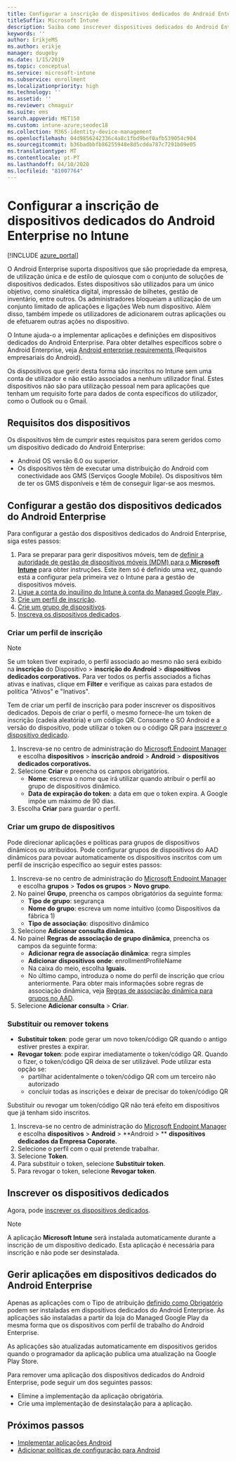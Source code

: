 ```yaml
---
title: Configurar a inscrição de dispositivos dedicados do Android Enterprise no Intune
titleSuffix: Microsoft Intune
description: Saiba como inscrever dispositivos dedicados do Android Enterprise no Intune.
keywords: ''
author: ErikjeMS
ms.author: erikje
manager: dougeby
ms.date: 1/15/2019
ms.topic: conceptual
ms.service: microsoft-intune
ms.subservice: enrollment
ms.localizationpriority: high
ms.technology: ''
ms.assetid: ''
ms.reviewer: chmaguir
ms.suite: ems
search.appverid: MET150
ms.custom: intune-azure;seodec18
ms.collection: M365-identity-device-management
ms.openlocfilehash: 04d9856242336c4a8c1fbd9bef0afb539054c904
ms.sourcegitcommit: b36badbbfb86255948e8d5cdda787c7291b09e05
ms.translationtype: MT
ms.contentlocale: pt-PT
ms.lasthandoff: 04/10/2020
ms.locfileid: "81007764"
---
```

# <a name="set-up-intune-enrollment-of-android-enterprise-dedicated-devices"></a>Configurar a inscrição de dispositivos dedicados do Android Enterprise no Intune

[!INCLUDE [azure_portal](../includes/azure_portal.md)]

O Android Enterprise suporta dispositivos que são propriedade da empresa, de utilização única e de estilo de quiosque com o conjunto de soluções de dispositivos dedicados. Estes dispositivos são utilizados para um único objetivo, como sinalética digital, impressão de bilhetes, gestão de inventário, entre outros. Os administradores bloqueiam a utilização de um conjunto limitado de aplicações e ligações Web num dispositivo. Além disso, também impede os utilizadores de adicionarem outras aplicações ou de efetuarem outras ações no dispositivo.

O Intune ajuda-o a implementar aplicações e definições em dispositivos dedicados do Android Enterprise. Para obter detalhes específicos sobre o Android Enterprise, veja [Android enterprise requirements ](https://support.google.com/work/android/answer/6174145?hl=en&ref_topic=6151012) (Requisitos empresariais do Android).

Os dispositivos que gerir desta forma são inscritos no Intune sem uma conta de utilizador e não estão associados a nenhum utilizador final. Estes dispositivos não são para utilização pessoal nem para aplicações que tenham um requisito forte para dados de conta específicos do utilizador, como o Outlook ou o Gmail.

## <a name="device-requirements"></a>Requisitos dos dispositivos

Os dispositivos têm de cumprir estes requisitos para serem geridos como um dispositivo dedicado do Android Enterprise:

- Android OS versão 6.0 ou superior.
- Os dispositivos têm de executar uma distribuição do Android com conectividade aos GMS (Serviços Google Mobile). Os dispositivos têm de ter os GMS disponíveis e têm de conseguir ligar-se aos mesmos.

## <a name="set-up-android-enterprise-dedicated-device-management"></a>Configurar a gestão dos dispositivos dedicados do Android Enterprise

Para configurar a gestão dos dispositivos dedicados do Android Enterprise, siga estes passos:

1. Para se preparar para gerir dispositivos móveis, tem de [definir a autoridade de gestão de dispositivos móveis (MDM) para o **Microsoft Intune**](../fundamentals/mdm-authority-set.md) para obter instruções. Este item só é definido uma vez, quando está a configurar pela primeira vez o Intune para a gestão de dispositivos móveis.
2. [Ligue a conta do inquilino do Intune à conta do Managed Google Play ](connect-intune-android-enterprise.md).
3. [Crie um perfil de inscrição](#create-an-enrollment-profile).
4. [Crie um grupo de dispositivos](#create-a-device-group).
5. [Inscreva os dispositivos dedicados](#enroll-the-dedicated-devices).

### <a name="create-an-enrollment-profile"></a>Criar um perfil de inscrição

> [!NOTE]
> Se um token tiver expirado, o perfil associado ao mesmo não será exibido na **inscrição** do Dispositivo > **inscrição do Android** > **dispositivos dedicados corporativos.** Para ver todos os perfis associados a fichas ativas e inativas, clique em **Filter** e verifique as caixas para estados de política "Ativos" e "Inativos". 

Tem de criar um perfil de inscrição para poder inscrever os dispositivos dedicados. Depois de criar o perfil, o mesmo fornece-lhe um token de inscrição (cadeia aleatória) e um código QR. Consoante o SO Android e a versão do dispositivo, pode utilizar o token ou o código QR para [inscrever o dispositivo dedicado](#enroll-the-dedicated-devices).

1. Inscreva-se no centro de administração do [Microsoft Endpoint Manager](https://go.microsoft.com/fwlink/?linkid=2109431) e escolha **dispositivos** > **inscrição android** > **Android** > **dispositivos dedicados corporativos.**
2. Selecione **Criar** e preencha os campos obrigatórios.
    - **Nome**: escreva o nome que irá utilizar quando atribuir o perfil ao grupo de dispositivos dinâmico.
    - **Data de expiração do token**: a data em que o token expira. A Google impõe um máximo de 90 dias.
3. Escolha **Criar** para guardar o perfil.

### <a name="create-a-device-group"></a>Criar um grupo de dispositivos

Pode direcionar aplicações e políticas para grupos de dispositivos dinâmicos ou atribuídos. Pode configurar grupos de dispositivos do AAD dinâmicos para povoar automaticamente os dispositivos inscritos com um perfil de inscrição específico ao seguir estes passos:

1. Inscreva-se no centro de administração do [Microsoft Endpoint Manager](https://go.microsoft.com/fwlink/?linkid=2109431) e escolha **grupos** > **Todos os grupos** > **Novo grupo**.
2. No painel **Grupo**, preencha os campos obrigatórios da seguinte forma:
    - **Tipo de grupo**: segurança
    - **Nome do grupo**: escreva um nome intuitivo (como Dispositivos da fábrica 1)
    - **Tipo de associação**: dispositivo dinâmico
3. Selecione **Adicionar consulta dinâmica**.
4. No painel **Regras de associação de grupo dinâmica**, preencha os campos da seguinte forma:
    - **Adicionar regra de associação dinâmica**: regra simples
    - **Adicionar dispositivos onde**: enrollmentProfileName
    - Na caixa do meio, escolha **Iguais.**
    - No último campo, introduza o nome do perfil de inscrição que criou anteriormente.
    Para obter mais informações sobre regras de associação dinâmica, veja [Regras de associação dinâmica para grupos no AAD](https://docs.microsoft.com/azure/active-directory/users-groups-roles/groups-dynamic-membership). 
5. Selecione **Adicionar consulta** > **Criar**.

### <a name="replace-or-remove-tokens"></a>Substituir ou remover tokens

- **Substituir token**: pode gerar um novo token/código QR quando o antigo estiver prestes a expirar.
- **Revogar token**: pode expirar imediatamente o token/código QR. Quando o fizer, o token/código QR deixa de ser utilizável. Pode utilizar esta opção se:
  - partilhar acidentalmente o token/código QR com um terceiro não autorizado
  - concluir todas as inscrições e deixar de precisar do token/código QR

Substituir ou revogar um token/código QR não terá efeito em dispositivos que já tenham sido inscritos.

1. Inscreva-se no centro de administração do [Microsoft Endpoint Manager](https://go.microsoft.com/fwlink/?linkid=2109431) e escolha **dispositivos** > **Android** > **Android > ** **dispositivos dedicados da Empresa Coporate.**
2. Selecione o perfil com o qual pretende trabalhar.
3. Selecione **Token**.
4. Para substituir o token, selecione **Substituir token**.
5. Para revogar o token, selecione **Revogar token**.

## <a name="enroll-the-dedicated-devices"></a>Inscrever os dispositivos dedicados

Agora, pode [inscrever os dispositivos dedicados](android-dedicated-devices-fully-managed-enroll.md).

> [!NOTE]
> A aplicação **Microsoft Intune** será instalada automaticamente durante a inscrição de um dispositivo dedicado.  Esta aplicação é necessária para inscrição e não pode ser desinstalada. 

## <a name="managing-apps-on-android-enterprise-dedicated-devices"></a>Gerir aplicações em dispositivos dedicados do Android Enterprise

Apenas as aplicações com o Tipo de atribuição [definido como Obrigatório](../apps/apps-deploy.md#assign-an-app) podem ser instaladas em dispositivos dedicados do Android Enterprise. As aplicações são instaladas a partir da loja do Managed Google Play da mesma forma que os dispositivos com perfil de trabalho do Android Enterprise.

As aplicações são atualizadas automaticamente em dispositivos geridos quando o programador da aplicação publica uma atualização na Google Play Store.

Para remover uma aplicação dos dispositivos dedicados do Android Enterprise, pode seguir um dos seguintes passos:
- Elimine a implementação da aplicação obrigatória.
- Crie uma implementação de desinstalação para a aplicação.

## <a name="next-steps"></a>Próximos passos
- [Implementar aplicações Android](../apps/apps-deploy.md)
- [Adicionar políticas de configuração para Android](../configuration/device-profiles.md)
